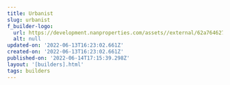 ```yaml
---
title: Urbanist
slug: urbanist
f_builder-logo:
  url: https://development.nanproperties.com/assets//external/62a7646274dd8003c082e099_urbanist20wbd20logo.png
  alt: null
updated-on: '2022-06-13T16:23:02.661Z'
created-on: '2022-06-13T16:23:02.661Z'
published-on: '2022-06-14T17:15:39.298Z'
layout: '[builders].html'
tags: builders
---
```



